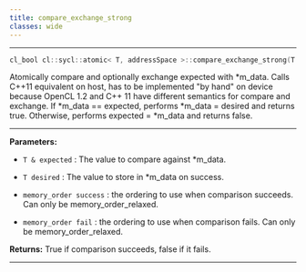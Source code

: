 ```yaml
---
title: compare_exchange_strong
classes: wide
---
```



---

```cpp
cl_bool cl::sycl::atomic< T, addressSpace >::compare_exchange_strong(T &expected, T desired, memory_order success=memory_order::relaxed, memory_order fail=memory_order::relaxed)
```


Atomically compare and optionally exchange expected with *m_data. Calls C++11 equivalent on host, has to be implemented "by hand" on device because OpenCL 1.2 and C++ 11 have different semantics for compare and exchange. If *m_data == expected, performs *m_data = desired and returns true. Otherwise, performs expected = *m_data and returns false. 


---
**Parameters:**

 - `T & expected`
: The value to compare against *m_data. 

 - `T desired`
: The value to store in *m_data on success. 

 - `memory_order success`
: the ordering to use when comparison succeeds. Can only be memory_order_relaxed. 

 - `memory_order fail`
: the ordering to use when comparison fails. Can only be memory_order_relaxed. 

**Returns:** True if comparison succeeds, false if it fails. 

---
